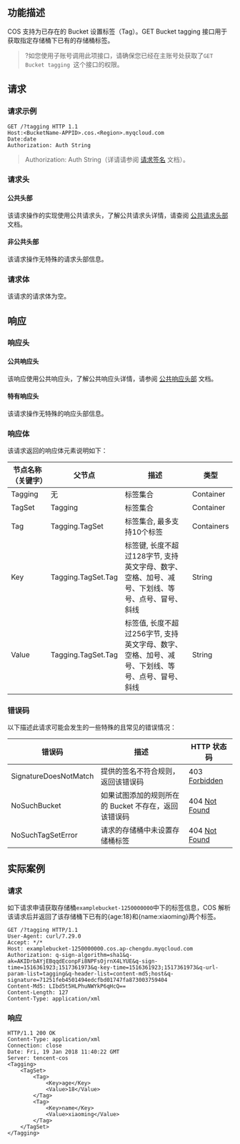 ## 功能描述

COS 支持为已存在的 Bucket 设置标签（Tag）。GET Bucket tagging 接口用于获取指定存储桶下已有的存储桶标签。

> ?如您使用子账号调用此项接口，请确保您已经在主账号处获取了`GET Bucket tagging `这个接口的权限。

## 请求

### 请求示例

```http
GET /?tagging HTTP 1.1
Host:<BucketName-APPID>.cos.<Region>.myqcloud.com
Date:date
Authorization: Auth String
```

> Authorization: Auth String（详请请参阅 [请求签名](https://cloud.tencent.com/document/product/436/7778) 文档）。

### 请求头

#### 公共头部

该请求操作的实现使用公共请求头，了解公共请求头详情，请查阅 [公共请求头部](https://cloud.tencent.com/document/product/436/7728 "公共请求头部") 文档。

#### 非公共头部

该请求操作无特殊的请求头部信息。

### 请求体

该请求的请求体为空。

## 响应

### 响应头

#### 公共响应头

该响应使用公共响应头，了解公共响应头详情，请参阅 [公共响应头部](https://cloud.tencent.com/document/product/436/7729 "公共响应头部") 文档。

#### 特有响应头

该请求操作无特殊的响应头部信息。

### 响应体

该请求返回的响应体元素说明如下：

| 节点名称（关键字） | 父节点             | 描述                                                         | 类型       |
| ------------------ | ------------------ | ------------------------------------------------------------ | ---------- |
| Tagging            | 无                 | 标签集合                                                     | Container  |
| TagSet             | Tagging            | 标签集合                                                     | Container  |
| Tag                | Tagging.TagSet     | 标签集合, 最多支持10个标签                                 | Containers |
| Key                | Tagging.TagSet.Tag | 标签键, 长度不超过128字节, 支持英文字母、数字、空格、加号、减号、下划线、等号、点号、冒号、斜线 | String     |
| Value              | Tagging.TagSet.Tag | 标签值, 长度不超过256字节, 支持英文字母、数字、空格、加号、减号、下划线、等号、点号、冒号、斜线 | String     |

### 错误码

以下描述此请求可能会发生的一些特殊的且常见的错误情况：

| 错误码                | 描述                                                 | HTTP 状态码                                                  |
| --------------------- | ---------------------------------------------------- | ------------------------------------------------------------ |
| SignatureDoesNotMatch | 提供的签名不符合规则，返回该错误码                   | 403 [Forbidden](https://tools.ietf.org/html/rfc7231#section-6.5.3) |
| NoSuchBucket          | 如果试图添加的规则所在的 Bucket 不存在，返回该错误码 | 404 [Not Found](https://tools.ietf.org/html/rfc7231#section-6.5.4) |
| NoSuchTagSetError     | 请求的存储桶中未设置存储桶标签                       | 404 [Not Found](https://tools.ietf.org/html/rfc7231#section-6.5.4) |

## 实际案例

### 请求

如下请求申请获取存储桶`examplebucket-1250000000`中下的标签信息，COS 解析该请求后并返回了该存储桶下已有的{age:18}和{name:xiaoming}两个标签。

```shell
GET /?tagging HTTP/1.1
User-Agent: curl/7.29.0
Accept: */*
Host: examplebucket-1250000000.cos.ap-chengdu.myqcloud.com
Authorization: q-sign-algorithm=sha1&q-ak=AKIDrbAYjEBqqdEconpFi8NPFsOjrnX4LYUE&q-sign-time=1516361923;1517361973&q-key-time=1516361923;1517361973&q-url-param-list=tagging&q-header-list=content-md5;host&q-signature=71251feb4501494edcfbd01747fa873003759404
Content-Md5: LIbd5t5HLPhuNWYkP6qHcQ==
Content-Length: 127
Content-Type: application/xml
```

### 响应

```shell
HTTP/1.1 200 OK
Content-Type: application/xml
Connection: close
Date: Fri, 19 Jan 2018 11:40:22 GMT
Server: tencent-cos
<Tagging>
    <TagSet>
        <Tag>
            <Key>age</Key>
            <Value>18</Value>
        </Tag>
        <Tag>
            <Key>name</Key>
            <Value>xiaoming</Value>
        </Tag>
    </TagSet>
</Tagging>
```
